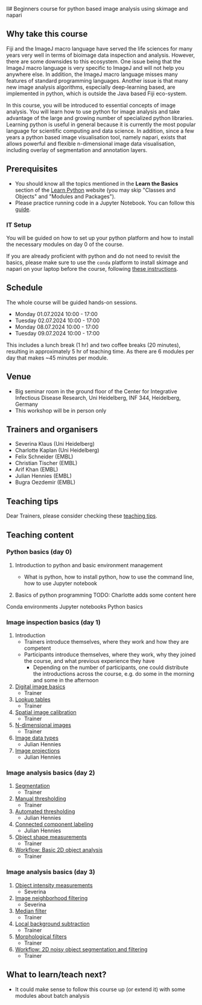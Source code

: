 ll# Beginners course for python based image analysis using skimage and napari

## Why take this course

Fiji and the ImageJ macro language have served the life sciences for many years very well in terms of bioimage data inspection and analysis. However, there are some downsides to this ecosystem. One issue being that the ImageJ macro language is very specific to ImageJ and will not help you anywhere else. In addition, the ImageJ macro language misses many features of standard programming languages. Another issue is that many new image analysis algorithms, especially deep-learning based, are implemented in python, which is outside the Java based Fiji eco-system.

In this course, you will be introduced to essential concepts of image analysis. You will learn how to use python for image analysis and take advantage of the large and growing number of specialized python libraries. Learning python is useful in general because it is currently the most popular language for scientific computing and data science. In addition, since a few years a python based image visualisation tool, namely napari, exists that allows powerful and flexible n-dimensional image data visualisation, including overlay of segmentation and annotation layers.

## Prerequisites

* You should know all the topics mentioned in the **Learn the Basics** section of the [Learn Python](https://www.learnpython.org/en/Welcome) website (you may skip "Classes and Objects" and "Modules and Packages").
* Please practice running code in a Jupyter Notebook. You can follow this [guide](https://jupyter.org/try-jupyter/retro/notebooks/?path=notebooks/Intro.ipynb).

### IT Setup

You will be guided on how to set up your python platform and how to install the necessary modules on day 0 of the course.  

If you are already proficient with python and do not need to revisit the basics, please make sure to use the `conda` platform to install skimage and napari on your laptop before the course, following [these instructions](https://neubias.github.io/training-resources/tool_installation/index.html#skimage_napari). 

## Schedule

The whole course will be guided hands-on sessions.

- Monday 01.07.2024 10:00 - 17:00
- Tuesday 02.07.2024 10:00 - 17:00
- Monday 08.07.2024 10:00 - 17:00
- Tuesday 09.07.2024 10:00 - 17:00 

This includes a lunch break (1 hr) and two coffee breaks (20 minutes), resulting in approximately 5 hr of teaching time.
As there are 6 modules per day that makes ~45 minutes per module.

## Venue

- Big seminar room in the ground floor of the Center for Integrative Infectious Disease Research, Uni Heidelberg, INF 344, Heidelberg, Germany
- This workshop will be in person only

## Trainers and organisers

- Severina Klaus (Uni Heidelberg)
- Charlotte Kaplan (Uni Heidelberg)
- Felix Schneider (EMBL)
- Christian Tischer (EMBL)
- Arif Khan (EMBL)
- Julian Hennies (EMBL)
- Bugra Oezdemir (EMBL)

## Teaching tips

Dear Trainers, please consider checking these [teaching tips](https://github.com/NEUBIAS/training-resources/blob/master/TEACHING_TIPS.md).

## Teaching content

### Python basics (day 0)

1. Introduction to python and basic environment management
   - What is python, how to install python, how to use the command line, how to use Jupyter notebook

2. Basics of python programming
TODO: Charlotte adds some content here

Conda environments
Jupyter notebooks
Python basics



### Image inspection basics (day 1)

1. Introduction
    - Trainers introduce themselves, where they work and how they are competent
    - Participants introduce themselves, where they work, why they joined the course, and what previous experience they have
        - Depending on the number of participants, one could distribute the introductions across the course, e.g. do some in the morning and some in the afternoon
1. [Digital image basics](https://neubias.github.io/training-resources/pixels/index.html)
    - Trainer 
1. [Lookup tables](https://neubias.github.io/training-resources/lut/index.html)
    - Trainer
1. [Spatial image calibration](https://neubias.github.io/training-resources/spatial_calibration/index.html) 
    - Trainer
1. [N-dimensional images](https://neubias.github.io/training-resources/multidimensional_image_basics/index.html)
    - Trainer
1. [Image data types](https://neubias.github.io/training-resources/datatypes/index.html) 
    - Julian Hennies
1. [Image projections](https://neubias.github.io/training-resources/projections/index.html)
    - Julian Hennies

### Image analysis basics (day 2)

1. [Segmentation](https://neubias.github.io/training-resources/segmentation/index.html)
    - Trainer
1. [Manual thresholding](https://neubias.github.io/training-resources/binarization/index.html)
    - Trainer
1. [Automated thresholding](https://neubias.github.io/training-resources/auto_threshold/index.html) 
    - Julian Hennies
1. [Connected component labeling](https://neubias.github.io/training-resources/connected_components/index.html)
    - Julian Hennies
1. [Object shape measurements](https://neubias.github.io/training-resources/measure_shapes/index.html)
    - Trainer
1. [Workflow: Basic 2D object analysis](https://neubias.github.io/training-resources/workflow_segment_2d_nuclei_measure_shape/index.html)
    - Trainer

### Image analysis basics (day 3)

1. [Object intensity measurements](https://neubias.github.io/training-resources/measure_intensities/index.html)
    - Severina
1. [Image neighborhood filtering](https://neubias.github.io/training-resources/filter_neighbourhood/index.html)
    - Severina
1. [Median filter](https://neubias.github.io/training-resources/median_filter/index.html)
    - Trainer
1. [Local background subtraction](https://neubias.github.io/training-resources/local_background_correction/index.html)
    - Trainer 
1. [Morphological filters](https://neubias.github.io/training-resources/filter_morphological/index.html)
    - Trainer
1. [Workflow: 2D noisy object segmentation and filtering](https://neubias.github.io/training-resources/workflow_segment_2d_noisy_nuclei_filter_objects_measure_shape/index.html)
    - Trainer


## What to learn/teach next?

- It could make sense to follow this course up (or extend it) with some modules about batch analysis

